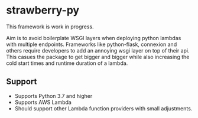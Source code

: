# strawberry-py

This framework is work in progress.

Aim is to avoid boilerplate WSGI layers when deploying python lambdas with multiple endpoints. 
Frameworks like python-flask, connexion and others require developers to add an annoying wsgi layer on top of their api.
This casues the package to get bigger and bigger while also increasing the cold start times and runtime duration of a lambda.

## Support
- Supports Python 3.7 and higher
- Supports AWS Lambda
- Should support other Lambda function providers with small adjustments.

